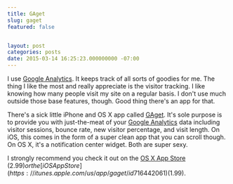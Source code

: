 ```yaml
---
title: GAget
slug: gaget
featured: false


layout: post
categories: posts
date: 2015-03-14 16:25:23.000000000 -07:00
---
```


I use [Google Analytics](https://google.com/analytics). It keeps track of all sorts of goodies for me. The thing I like the most and really appreciate is the visitor tracking. I like knowing how many people visit my site on a regular basis. I don't use much outside those base features, though. Good thing there's an app for that.

<!--missing_image-->

There's a sick little iPhone and OS X app called [GAget](http://gagetapp.com). It's sole purpose is to provide you with just-the-meat of your [Google Analytics](https://google.com/analytics) data including visitor sessions, bounce rate, new visitor percentage, and visit length. On iOS, this comes in the form of a super clean app that you can scroll though. On OS X, it's a notification center widget. Both are super sexy.

I strongly recommend you check it out on the [OS X App Store](https://itunes.apple.com/us/app/gaget-simple-widget-for-google/id968487158?mt=12) ($2.99) or the [iOS App Store](https://itunes.apple.com/us/app/gaget/id716442061) ($1.99).

